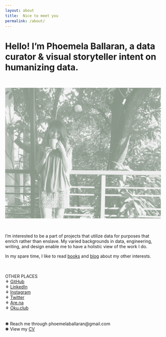 ```yaml
---
layout: about
title:  Nice to meet you
permalink: /about/
---
```

<h1>Hello! I’m Phoemela Ballaran, a data curator & visual storyteller intent on humanizing data.</h1>
<br>
<p align="center"><img class=small src="https://raw.githubusercontent.com/phoemelaballaran/imagedb/main/about/portrait.png"/></p>
<br>
<p>I’m interested to be a part of projects that utilize data for purposes that enrich rather than enslave. My varied backgrounds in data, engineering, writing, and design enable me to have a holistic view of the work I do.</p>
<p>In my spare time, I like to read <a href="https://phoemelaballaran.notion.site/1d51ade7a5d94e84acfd4359798bfec8?v=5cd4173b73214dd1bbd6be2ef20c58e8" target="_blank">books</a> and <a href="https://comoballar.github.io/" target="_blank">blog</a> about my other interests.</p>
<br>
<br>OTHER PLACES
<br>⚘ <a href="https://github.com/phoemelaballaran" target="_blank">GitHub</a>
<br>⚘ <a href="https://www.linkedin.com/in/pballaran/" target="_blank">LinkedIn</a>
<br>⚘ <a href="https://www.instagram.com/phoemelaballaran/" target="_blank">Instagram</a>
<br>⚘ <a href="https://twitter.com/p_ballaran" target="_blank">Twitter</a>
<br>⚘ <a href="https://are.na/phoemela-ballaran" target="_blank">Are.na</a>
<br>⚘ <a href="https://oku.club/user/phoemela">Oku.club</a>
<br><br>
<br>✺ Reach me through phoemelaballaran@gmail.com
<br>✺ View my <a href="https://read.cv/phoemelaballaran" target="_blank">CV</a>
<br><br>
